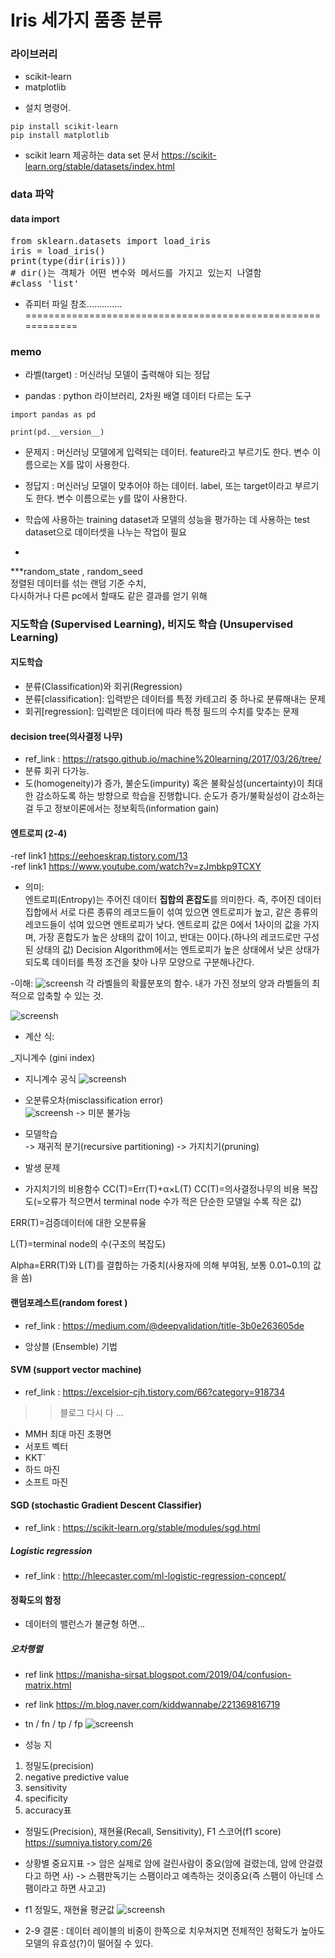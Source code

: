 

# Iris 세가지 품종 분류

### 라이브러리
 - scikit-learn
 - matplotlib
 + 설치 명령어.
 <pre><code>pip install scikit-learn
pip install matplotlib</code></pre>
 - scikit learn 제공하는 data set 문서 
 https://scikit-learn.org/stable/datasets/index.html
 
 ### data 파악 
 #### data import
 <pre>from sklearn.datasets import load_iris
iris = load_iris()
print(type(dir(iris))) 
# dir()는 객체가 어떤 변수와 메서드를 가지고 있는지 나열함
#class 'list'
</code></pre>

- 쥬피터 파일 참조..............   
============================================================

### memo

 - 라벨(target) : 머신러닝 모델이 출력해야 되는 정답

 - pandas : python 라이브러리, 2차원 배열 데이터 다르는 도구
 
<pre><code>import pandas as pd

print(pd.__version__)</code></pre>

- 문제지 : 머신러닝 모델에게 입력되는 데이터. feature라고 부르기도 한다. 변수 이름으로는 X를 많이 사용한다.   
- 정답지 : 머신러닝 모델이 맞추어야 하는 데이터. label, 또는 target이라고 부르기도 한다. 변수 이름으로는 y를 많이 사용한다.
 
 
 - 학습에 사용하는 training dataset과 모델의 성능을 평가하는 데 사용하는 test dataset으로 데이터셋을 나누는 작업이 필요
 - 
 
 ***random_state , random_seed   
    정렬된 데이터를 섞는 랜덤 기준 수치,   
    다시하거나 다른 pc에서 할때도 같은 결과를 얻기 위해   
### 지도학습 (Supervised Learning), 비지도 학습 (Unsupervised Learning)
#### 지도학습
 - 분류(Classification)와 회귀(Regression)
 - 분류[classification]: 입력받은 데이터를 특정 카테고리 중 하나로 분류해내는 문제
 - 회귀[regression]: 입력받은 데이터에 따라 특정 필드의 수치를 맞추는 문제
     
 
#### decision tree(의사결정 나무)   
- ref_link : https://ratsgo.github.io/machine%20learning/2017/03/26/tree/
- 분류 회귀 다가능.
- 도(homogeneity)가 증가, 불순도(impurity) 혹은 불확실성(uncertainty)이 최대한 감소하도록 하는 방향으로 학습을 진행합니다. 순도가 증가/불확실성이 감소하는 걸 두고 정보이론에서는 정보획득(information gain)

#### 엔트로피   (2-4) 
-ref link1  https://eehoeskrap.tistory.com/13   
-ref link1 https://www.youtube.com/watch?v=zJmbkp9TCXY
- 의미:   
엔트로피(Entropy)는 주어진 데이터 <b>집합의 혼잡도</b>를 의미한다. 즉, 주어진 데이터 집합에서 서로 다른 종류의 레코드들이 섞여 있으면 엔트로피가 높고, 같은 종류의 레코드들이 섞여 있으면 엔트로피가 낮다.
엔트로피 값은 0에서 1사이의 값을 가지며, 가장 혼합도가 높은 상태의 값이 1이고, 반대는 0이다.(하나의 레코드로만 구성된 상태의 값) Decision Algorithm에서는 엔트로피가 높은 상태에서 낮은 상태가 되도록 데이터를 특정 조건을 찾아 나무 모양으로 구분해나간다.

-이해:
![screensh](./imgs/00%20entropy_youtube.png)
   각 라벨들의 확률분포의 함수.
   내가 가진 정보의 양과 라벨들의 최적으로 압축할 수 있는 것.
   
 
 ![screensh](https://t1.daumcdn.net/cfile/blog/20620E154A4242132A, "엔트로피")

- 계산 식:

_지니계수 (gini index)
  - 지니계수 공식
  ![screensh](./imgs/02%20gini_index_fn.png)
 



- 오분류오차(misclassification error)   
![screensh](./imgs/01%20misclass_error.png)
   -> 미분 불가능
- 모델학습   
   -> 재귀적 분기(recursive partitioning)
   -> 가지치기(pruning) 

- 발생 문제

- 가지치기의 비용함수
CC(T)=Err(T)+α×L(T)
CC(T)=의사결정나무의 비용 복잡도(=오류가 적으면서 terminal node 수가 적은 단순한 모델일 수록 작은 값)

ERR(T)=검증데이터에 대한 오분류율

L(T)=terminal node의 수(구조의 복잡도)

Alpha=ERR(T)와 L(T)를 결합하는 가중치(사용자에 의해 부여됨, 보통 0.01~0.1의 값을 씀)

#### 랜덤포레스트(random forest )
- ref_link : https://medium.com/@deepvalidation/title-3b0e263605de

- 앙상블 (Ensemble) 기법


#### SVM (support vector machine)
- ref_link : https://excelsior-cjh.tistory.com/66?category=918734
>> 블로그 다시 다 ...
- MMH 최대 마진 초평면 
- 서포트 벡터
- KKT`
- 하드 마진
- 소프트 마진

#### SGD (stochastic Gradient Descent Classifier)
- ref_link : https://scikit-learn.org/stable/modules/sgd.html



##### Logistic regression 
- ref_link : http://hleecaster.com/ml-logistic-regression-concept/




#### 정확도의 함정

 - 데이터의 밸런스가 불균형 하면...
##### 오차행렬
- ref link https://manisha-sirsat.blogspot.com/2019/04/confusion-matrix.html
- ref link https://m.blog.naver.com/kiddwannabe/221369816719

- tn / fn / tp / fp
![screensh](./imgs/05.jpg)
- 성능 지
1. 정밀도(precision)
2. negative predictive value
3. sensitivity
4. specificity
5. accuracy표
- 정밀도(Precision), 재현율(Recall, Sensitivity), F1 스코어(f1 score)
https://sumniya.tistory.com/26

- 상황별 중요지표
 -> 암은 실제로 암에 걸린사람이 중요(암에 걸렸는데, 암에 안걸렸다고 하면 사)
 -> 스팸판독기는 스팸이라고 예측하는 것이중요(즉 스팸이 아닌데 스팸이라고 하면 사고고)

- f1 정밀도, 재현율 평균값 
![screensh](./imgs/04.png)



- 2-9 결론 : 데이터 레이블의 비중이 한쪽으로 치우쳐지면 전체적인 정확도가 높아도 모델의 유효성(?)이 떨어질 수 있다.
 
 
 
 
 
 